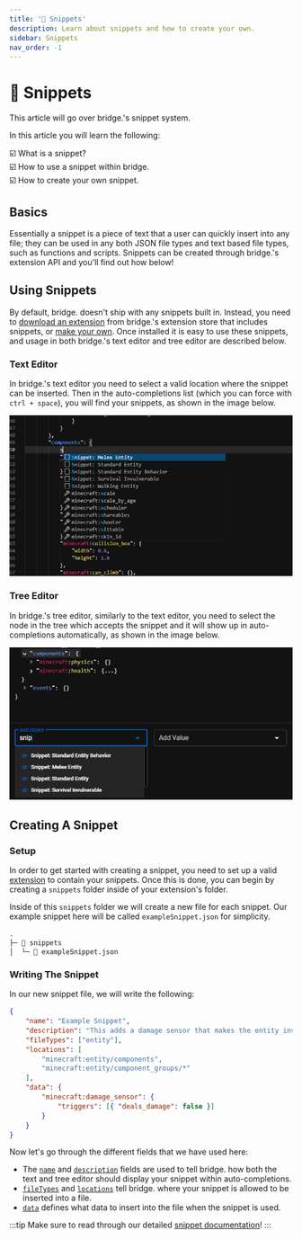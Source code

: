 ```yaml
---
title: '🔗 Snippets'
description: Learn about snippets and how to create your own.
sidebar: Snippets
nav_order: -1
---
```


# 🔗 Snippets

This article will go over bridge.'s snippet system.

In this article you will learn the following:

:ballot_box_with_check: What is a snippet?<br />
:ballot_box_with_check: How to use a snippet within bridge.<br />
:ballot_box_with_check: How to create your own snippet.<br />

## Basics

Essentially a snippet is a piece of text that a user can quickly insert into any file; they can be used in any both JSON file types and text based file types, such as functions and scripts. Snippets can be created through bridge.'s extension API and you'll find out how below!

## Using Snippets

By default, bridge. doesn't ship with any snippets built in. Instead, you need to [download an extension](/extensions/index.html#installing-extensions) from bridge.'s extension store that includes snippets, or [make your own](#creating-a-snippet). Once installed it is easy to use these snippets, and usage in both bridge.'s text editor and tree editor are described below.

### Text Editor

In bridge.'s text editor you need to select a valid location where the snippet can be inserted. Then in the auto-completions list (which you can force with `ctrl + space`), you will find your snippets, as shown in the image below.

![A screenshot showing snippets in the text editor](./text-editor-snippets.png)

### Tree Editor

In bridge.'s tree editor, similarly to the text editor, you need to select the node in the tree which accepts the snippet and it will show up in auto-completions automatically, as shown in the image below.

![A screenshot showing snippets in the tree editor](./tree-editor-snippets.png)

## Creating A Snippet

### Setup

In order to get started with creating a snippet, you need to set up a valid [extension](/extensions/index.html#creating-extensions) to contain your snippets. Once this is done, you can begin by creating a `snippets` folder inside of your extension's folder.

Inside of this `snippets` folder we will create a new file for each snippet. Our example snippet here will be called `exampleSnippet.json` for simplicity.

```text{3}
.
├─ 📁 snippets
│  └─ 📝 exampleSnippet.json
```

### Writing The Snippet

In our new snippet file, we will write the following:

```json
{
	"name": "Example Snippet",
	"description": "This adds a damage sensor that makes the entity invulnerable.",
	"fileTypes": ["entity"],
	"locations": [
		"minecraft:entity/components",
		"minecraft:entity/component_groups/*"
	],
	"data": {
		"minecraft:damage_sensor": {
			"triggers": [{ "deals_damage": false }]
		}
	}
}
```

Now let's go through the different fields that we have used here:

-   The [`name`](/extensions/snippets/documentation.html#name) and [`description`](/extensions/snippets/documentation.html#description) fields are used to tell bridge. how both the text and tree editor should display your snippet within auto-completions.
-   [`fileTypes`](/extensions/snippets/documentation.html#filetypes) and [`locations`](/extensions/snippets/documentation.html#locations) tell bridge. where your snippet is allowed to be inserted into a file.
-   [`data`](/extensions/snippets/documentation.html#data) defines what data to insert into the file when the snippet is used.

:::tip
Make sure to read through our detailed [snippet documentation](/extensions/snippets/documentation)!
:::
